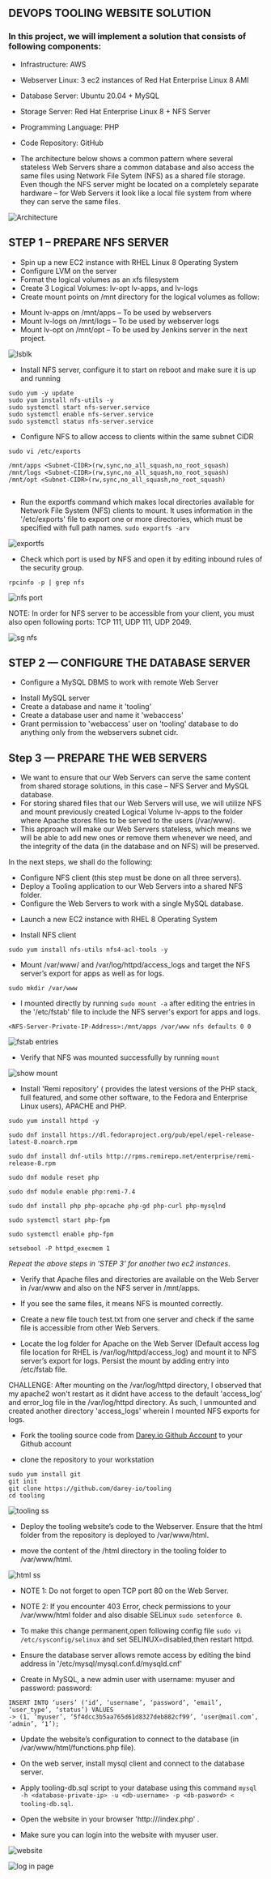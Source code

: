 ## DEVOPS TOOLING WEBSITE SOLUTION

### In this project, we will implement a solution that consists of following components: 
- Infrastructure: AWS
- Webserver Linux: 3 ec2 instances of Red Hat Enterprise Linux 8 AMI
- Database Server: Ubuntu 20.04 + MySQL
- Storage Server: Red Hat Enterprise Linux 8 + NFS Server
- Programming Language: PHP
- Code Repository: GitHub

- The architecture below shows a common pattern where several stateless Web Servers share a common database and also access the same files using Network File Sytem (NFS) as a shared file storage. Even though the NFS server might be located on a completely separate hardware – for Web Servers it look like a local file system from where they can serve the same files.

![Architecture](https://user-images.githubusercontent.com/114196715/197935726-72d0fae3-620a-4d9f-bca1-62d644a0faa2.png)

## STEP 1 – PREPARE NFS SERVER

* Spin up a new EC2 instance with RHEL Linux 8 Operating System
* Configure LVM on the server
* Format the logical volumes as an xfs filesystem
* Create 3 Logical Volumes: lv-opt lv-apps, and lv-logs
* Create mount points on /mnt directory for the logical volumes as follow:
- Mount lv-apps on /mnt/apps – To be used by webservers
- Mount lv-logs on /mnt/logs – To be used by webserver logs
- Mount lv-opt on /mnt/opt – To be used by Jenkins server in the next project.

![lsblk](https://user-images.githubusercontent.com/114196715/197936013-f9b319c9-231b-4a4f-99b8-bc1b52ddbabb.png)

* Install NFS server, configure it to start on reboot and make sure it is up and running

```
sudo yum -y update
sudo yum install nfs-utils -y
sudo systemctl start nfs-server.service
sudo systemctl enable nfs-server.service
sudo systemctl status nfs-server.service

```

* Configure NFS to allow access to clients within the same subnet CIDR

```
sudo vi /etc/exports

/mnt/apps <Subnet-CIDR>(rw,sync,no_all_squash,no_root_squash)
/mnt/logs <Subnet-CIDR>(rw,sync,no_all_squash,no_root_squash)
/mnt/opt <Subnet-CIDR>(rw,sync,no_all_squash,no_root_squash)


```
- Run the exportfs command which makes local directories available for Network File System (NFS) clients to mount. It uses information in the '/etc/exports' file to export one or more directories, which must be specified with full path names.
` sudo exportfs -arv `

![exportfs](https://user-images.githubusercontent.com/114196715/197936192-e4ab4ef3-e1f1-4f13-a44c-b3277dd01fa1.png)

* Check which port is used by NFS and open it by editing inbound rules of the security group.

` rpcinfo -p | grep nfs `

![nfs port](https://user-images.githubusercontent.com/114196715/197936368-a5b4907f-f8d0-4a10-b2c1-e0d01c4a3779.png)

NOTE: In order for NFS server to be accessible from your client, you must also open following ports: TCP 111, UDP 111, UDP 2049.

![sg nfs](https://user-images.githubusercontent.com/114196715/197936538-f1310711-c2a7-4833-9c06-aafa2bb6c29a.png)

## STEP 2 — CONFIGURE THE DATABASE SERVER

- Configure a MySQL DBMS to work with remote Web Server
* Install MySQL server
* Create a database and name it 'tooling'
* Create a database user and name it 'webaccess'
* Grant permission to 'webaccess' user on 'tooling' database to do anything only from the webservers subnet cidr.


## Step 3 — PREPARE THE WEB SERVERS

- We want to ensure that our Web Servers can serve the same content from shared storage solutions, in this case – NFS Server and MySQL database.
- For storing shared files that our Web Servers will use, we will utilize NFS and mount previously created Logical Volume lv-apps to the folder where Apache stores files to be served to the users (/var/www).
- This approach will make our Web Servers stateless, which means we will be able to add new ones or remove them whenever we need, and the integrity of the data (in the database and on NFS) will be preserved.

In the next steps, we shall do the following:

- Configure NFS client (this step must be done on all three servers).
- Deploy a Tooling application to our Web Servers into a shared NFS folder.
- Configure the Web Servers to work with a single MySQL database.

* Launch a new EC2 instance with RHEL 8 Operating System

* Install NFS client

` sudo yum install nfs-utils nfs4-acl-tools -y `

* Mount /var/www/ and /var/log/httpd/access_logs and target the NFS server’s export for apps as well as for logs.

``` 
sudo mkdir /var/www 
```
- I mounted directly by running ` sudo mount -a ` after editing the entries in the '/etc/fstab' file to include the NFS server's export for apps and logs.

 ` <NFS-Server-Private-IP-Address>:/mnt/apps /var/www nfs defaults 0 0 `

![fstab entries](https://user-images.githubusercontent.com/114196715/197937546-e22caa49-22b4-4475-ba0e-5a0b46f97b9a.png)

* Verify that NFS was mounted successfully by running `mount`

![show mount](https://user-images.githubusercontent.com/114196715/197937695-4dd3cb9d-69cd-4889-8260-0e9d2bbb5a49.png)

* Install 'Remi repository' ( provides the latest versions of the PHP stack, full featured, and some other software, to the Fedora and Enterprise Linux users), APACHE and PHP.

```
sudo yum install httpd -y

sudo dnf install https://dl.fedoraproject.org/pub/epel/epel-release-latest-8.noarch.rpm

sudo dnf install dnf-utils http://rpms.remirepo.net/enterprise/remi-release-8.rpm

sudo dnf module reset php

sudo dnf module enable php:remi-7.4

sudo dnf install php php-opcache php-gd php-curl php-mysqlnd

sudo systemctl start php-fpm

sudo systemctl enable php-fpm

setsebool -P httpd_execmem 1

```

*Repeat the above steps in 'STEP 3' for another two ec2 instances*.

* Verify that Apache files and directories are available on the Web Server in /var/www and also on the NFS server in /mnt/apps. 

- If you see the same files, it means NFS is mounted correctly.

- Create a new file touch test.txt from one server and check if the same file is accessible from other Web Servers.

* Locate the log folder for Apache on the Web Server (Default access log file location for RHEL is  /var/log/httpd/access_log) and mount it to NFS server’s export for logs. Persist the mount by adding entry into /etc/fstab file.

CHALLENGE: After mounting on the /var/log/httpd directory, I observed that my apache2 won't restart as it didnt have access to the default 'access_log' and error_log file in the /var/log/httpd directory. As such, I unmounted and created another directory 'access_logs' wherein I mounted NFS exports for logs.

* Fork the tooling source code from [Darey.io Github Account](https://github.com/darey-io/tooling) to your Github account

- clone the repository to your workstation

```
sudo yum install git
git init
git clone https://github.com/darey-io/tooling
cd tooling

```
![tooling ss](https://user-images.githubusercontent.com/114196715/197938070-e9d5b5f6-0cfc-43c7-9fac-ce913094bec7.png)

* Deploy the tooling website’s code to the Webserver. Ensure that the html folder from the repository is deployed to /var/www/html.

- move the content of the /html directory in the tooling folder to /var/www/html.

![html ss](https://user-images.githubusercontent.com/114196715/197938302-c9dd7104-be97-4975-af2b-ab27a3cff7aa.png)

- NOTE 1: Do not forget to open TCP port 80 on the Web Server.

- NOTE 2: If you encounter 403 Error, check permissions to your /var/www/html folder and also disable SELinux ` sudo setenforce 0 `.

- To make this change permanent,open following config file ` sudo vi /etc/sysconfig/selinux ` and set SELINUX=disabled,then restart httpd.

* Ensure the database server allows remote access by editing the bind address in '/etc/mysql/mysql.conf.d/mysqld.cnf'

* Create in MySQL, a new admin user with username: myuser and password: password:

```
INSERT INTO ‘users’ (‘id’, ‘username’, ‘password’, ’email’, ‘user_type’, ‘status’) VALUES
-> (1, ‘myuser’, ‘5f4dcc3b5aa765d61d8327deb882cf99’, ‘user@mail.com’, ‘admin’, ‘1’);

```

* Update the website’s configuration to connect to the database (in /var/www/html/functions.php file).


* On the web server, install mysql client and connect to the database server.

- Apply tooling-db.sql script to your database using this command ` mysql -h <database-private-ip> -u <db-username> -p <db-pasword> < tooling-db.sql `.

* Open the website in your browser 'http://<Web-Server-Public-IP-Address-or-Public-DNS-Name>/index.php' .

- Make sure you can login into the website with myuser user.

![website](https://user-images.githubusercontent.com/114196715/197938615-69b5d854-d10b-4421-b593-7732fcd6d76f.png)

![log in page](https://user-images.githubusercontent.com/114196715/197938772-5c6bbece-262a-4a48-a4cf-ea9efc39dc9c.png)


